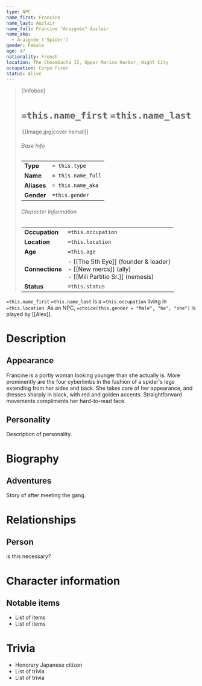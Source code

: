 ```yaml
---
type: NPC
name_first: Francine
name_last: Auclair
name_full: Francine "Araignée" Auclair
name_aka:
  - Araignée ('Spider')
gender: Female
age: 47
nationality: French
location: The Choombacha II, Upper Marina Harbor, Night City
occupation: Corpo Fixer
status: Alive
---
```

> [!infobox]  
> # `=this.name_first` `=this.name_last`
> ![[Image.jpg|cover hsmall]]  
> ###### Base Info
> | | |  
> |---|---|  
> | **Type** | `= this.type` |
> | **Name** | `= this.name_full` |
> | **Aliases** | `= this.name_aka` |
> | **Gender** | `=this.gender` | 
> ###### Character Information  
> | | |  
> |---|---|  
> | **Occupation** | `=this.occupation` |  
> | **Location** | `=this.location` |
> | **Age** | `=this.age` |
> | **Connections** | - [[The 5th Eye]] (founder & leader) <br>- [[New mercs]] (ally)<br>- [[Mili Partitio Sr.]] (nemesis) |
> | **Status** | `=this.status` |

`=this.name_first` `=this.name_last` is a `=this.occupation` living in `=this.location`. As an NPC, `=choice(this.gender = "Male", "he", "she")` is played by [[Alex]]. 
# Description
## Appearance
Francine is a portly woman looking younger than she actually is. More prominently are the four cyberlimbs in the fashion of a spider's legs extending from her sides and back. She takes care of her appearance, and dresses sharply in black, with red and golden accents. Straightforward movements compliments her hard-to-read face.
## Personality
Description of personality.
# Biography
## Adventures
Story of after meeting the gang.
# Relationships
## Person
is this necessary?
# Character information
## Notable items
- List of items
- List of items
# Trivia
- Honorary Japanese citizen
- List of trivia
- List of trivia